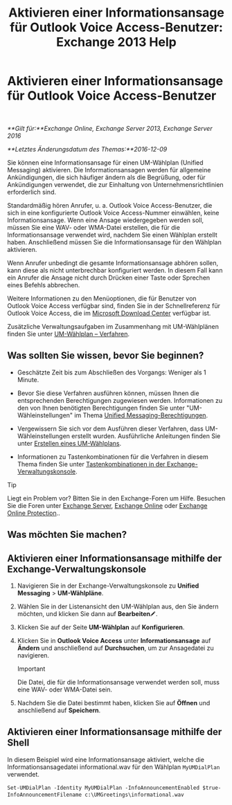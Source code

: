 ﻿---
title: 'Aktivieren einer Informationsansage für Outlook Voice Access-Benutzer: Exchange 2013 Help'
TOCTitle: Aktivieren einer Informationsansage für Outlook Voice Access-Benutzer
ms:assetid: b69ed0e1-f978-498a-963e-42a047678db4
ms:mtpsurl: https://technet.microsoft.com/de-de/library/Bb124344(v=EXCHG.150)
ms:contentKeyID: 50554896
ms.date: 04/24/2018
mtps_version: v=EXCHG.150
ms.translationtype: HT
---

# Aktivieren einer Informationsansage für Outlook Voice Access-Benutzer

 

_**Gilt für:**Exchange Online, Exchange Server 2013, Exchange Server 2016_

_**Letztes Änderungsdatum des Themas:**2016-12-09_

Sie können eine Informationsansage für einen UM-Wählplan (Unified Messaging) aktivieren. Die Informationsansagen werden für allgemeine Ankündigungen, die sich häufiger ändern als die Begrüßung, oder für Ankündigungen verwendet, die zur Einhaltung von Unternehmensrichtlinien erforderlich sind.

Standardmäßig hören Anrufer, u. a. Outlook Voice Access-Benutzer, die sich in eine konfigurierte Outlook Voice Access-Nummer einwählen, keine Informationsansage. Wenn eine Ansage wiedergegeben werden soll, müssen Sie eine WAV- oder WMA-Datei erstellen, die für die Informationsansage verwendet wird, nachdem Sie einen Wählplan erstellt haben. Anschließend müssen Sie die Informationsansage für den Wählplan aktivieren.

Wenn Anrufer unbedingt die gesamte Informationsansage abhören sollen, kann diese als nicht unterbrechbar konfiguriert werden. In diesem Fall kann ein Anrufer die Ansage nicht durch Drücken einer Taste oder Sprechen eines Befehls abbrechen.

Weitere Informationen zu den Menüoptionen, die für Benutzer von Outlook Voice Access verfügbar sind, finden Sie in der Schnellreferenz für Outlook Voice Access, die im [Microsoft Download Center](https://go.microsoft.com/fwlink/p/?linkid=272767) verfügbar ist.

Zusätzliche Verwaltungsaufgaben im Zusammenhang mit UM-Wählplänen finden Sie unter [UM-Wählplan – Verfahren](um-dial-plan-procedures-exchange-2013-help.md).

## Was sollten Sie wissen, bevor Sie beginnen?

  - Geschätzte Zeit bis zum Abschließen des Vorgangs: Weniger als 1 Minute.

  - Bevor Sie diese Verfahren ausführen können, müssen Ihnen die entsprechenden Berechtigungen zugewiesen werden. Informationen zu den von Ihnen benötigten Berechtigungen finden Sie unter "UM-Wähleinstellungen" im Thema [Unified Messaging-Berechtigungen](unified-messaging-permissions-exchange-2013-help.md).

  - Vergewissern Sie sich vor dem Ausführen dieser Verfahren, dass UM-Wähleinstellungen erstellt wurden. Ausführliche Anleitungen finden Sie unter [Erstellen eines UM-Wählplans](create-a-um-dial-plan-exchange-2013-help.md).

  - Informationen zu Tastenkombinationen für die Verfahren in diesem Thema finden Sie unter [Tastenkombinationen in der Exchange-Verwaltungskonsole](keyboard-shortcuts-in-the-exchange-admin-center-exchange-online-protection-help.md).


> [!TIP]
> Liegt ein Problem vor? Bitten Sie in den Exchange-Foren um Hilfe. Besuchen Sie die Foren unter <A href="https://go.microsoft.com/fwlink/p/?linkid=60612">Exchange Server</A>, <A href="https://go.microsoft.com/fwlink/p/?linkid=267542">Exchange Online</A> oder <A href="https://go.microsoft.com/fwlink/p/?linkid=285351">Exchange Online Protection</A>..



## Was möchten Sie machen?

## Aktivieren einer Informationsansage mithilfe der Exchange-Verwaltungskonsole

1.  Navigieren Sie in der Exchange-Verwaltungskonsole zu **Unified Messaging** \> **UM-Wählpläne**.

2.  Wählen Sie in der Listenansicht den UM-Wählplan aus, den Sie ändern möchten, und klicken Sie dann auf **Bearbeiten**![Bearbeitungssymbol](images/Bb124582.6f53ccb2-1f13-4c02-bea0-30690e6ea71d(EXCHG.150).gif "Bearbeitungssymbol").

3.  Klicken Sie auf der Seite **UM-Wählplan** auf **Konfigurieren**.

4.  Klicken Sie in **Outlook Voice Access** unter **Informationsansage** auf **Ändern** und anschließend auf **Durchsuchen**, um zur Ansagedatei zu navigieren.
    

    > [!IMPORTANT]
    > Die Datei, die für die Informationsansage verwendet werden soll, muss eine WAV- oder WMA-Datei sein.



5.  Nachdem Sie die Datei bestimmt haben, klicken Sie auf **Öffnen** und anschließend auf **Speichern**.

## Aktivieren einer Informationsansage mithilfe der Shell

In diesem Beispiel wird eine Informationsansage aktiviert, welche die Informationsansagedatei informational.wav für den Wählplan `MyUMDialPlan` verwendet.

    Set-UMDialPlan -Identity MyUMDialPlan -InfoAnnouncementEnabled $true-InfoAnnouncementFilename c:\UMGreetings\informational.wav

